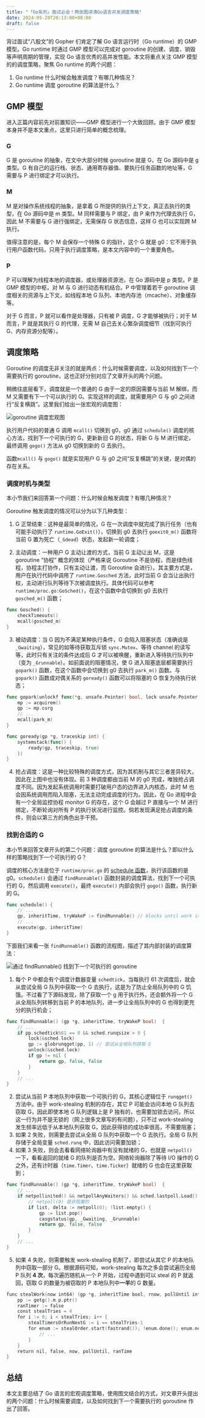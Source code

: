 ```yaml
---
title: "「Go系列」面试必会！两张图讲清Go语言并发调度策略"
date: 2024-05-20T20:13:00+08:00
draft: false
---
```


背过面试“八股文”的 Gopher 们肯定了解 Go 语言运行时（Go runtime）的 GMP 模型。Go runtime 时通过 GMP 模型可以完成对 goroutine 的创建、调度、销毁等声明周期的管理，实现 Go 语言优秀的高并发性能。本文将重点关注 GMP 模型的的调度策略，聚焦 Go runtime 的两个问题：

1. Go runtime 什么时候会触发调度？有哪几种情况？
2. Go runtime 调度 goroutine 的算法是什么？

## GMP 模型

进入正篇内容前先对前置知识——GMP 模型进行一个大致回顾。由于 GMP 模型本身并不是本文重点，这里只进行简单的概念梳理。

### G

G 是 goroutine 的抽象，在文中大部分时候 goroutine 就是 G，在 Go 源码中是 g 类型。G 有自己的运行栈、状态、通用寄存器值、要执行任务函数的地址等，G 需要与 P 进行绑定才可以执行。

### M

M 是对操作系统线程的抽象，是拿着 G 所提供的执行上下文，真正去执行的类型，在 Go 源码中是 m 类型。M 同样需要与 P 绑定，由 P 来作为代理去执行 G，因此 M 不需要与 G 进行强绑定，无需保存 G 状态信息，这样 G 也可以实现跨 M 执行。

值得注意的是，每个 M 会保存一个特殊 G 的指针，这个 G 就是 g0：它不用于执行用户函数代码，只用于执行调度策略，是本文内容中的一个重要角色。

### P

P 可以理解为线程本地的调度器，或处理器资源池，在 Go 源码中是 p 类型。P 是 GMP 模型的中枢，对 M 与 G 进行动态有机结合。P 中管理着若干 goroutine 调度相关的资源与上下文，如线程本地 G 队列、本地内存池（mcache）、对象缓存等。

对于 G 而言，P 就可以看作是处理器，只有被 P 调度，G 才能够被执行；对于 M 而言，P 就是其执行 G 的代理，无需 M 自己去关心繁杂调度细节（找到可执行 G、内存资源分配等）。

## 调度策略

Goroutine 的调度无非关注的就是两点：什么时候需要调度，以及如何找到下一个需要执行的 goroutine，这也正好分别对应了文章开头的两个问题。

稍微往底层看下，调度就是一个普通的 G 由于一定的原因需要与当前 M 解绑，而 M 又需要有下一个可以执行的 G。实现这样的调度，就需要用户 G 与 g0 之间进行“反复横跳”。这里我们给出一张宏观的调度图：

![goroutine 调度宏观图](https://files.mdnice.com/user/17908/56dfa1a3-ef13-40a8-bcc3-aa8090991f74.png)

执行用户代码的普通 G 调用 `mcall()` 切换到 g0，g0 通过 `schedule()` 调度的核心方法，找到下一个可执行的 G，更新新旧 G 的状态，将新 G 与 M 进行绑定，最终调用 `gogo()` 方法从 g0 切换到新的 G 去执行。

函数`mcall()` 与 `gogo()` 就是实现用户 G 与 g0 之间“反复横跳”的关键，是对偶的存在关系。

### 调度时机与类型

本小节我们来回答第一个问题：什么时候会触发调度？有哪几种情况？

Goroutine 触发调度的情况可以分为以下几种类型：

1. G 正常结束：这种是最简单的情况，G 在一次调度中就完成了执行任务（也有可能手动执行了 `runtime.GoExit()`），切换到 g0 去执行 `goexit0_m()` 函数将当前 G 置为死亡（`_Gdead`）状态，发起新一轮调度；

2. 主动调度：一种用户 G 主动让渡的方式，当前 G 主动让出 M，这是 goroutine “协程” 概念的体现（严格来说 Goroutine 不是协程，而是绿色线程，协程主打协作，只有主动让渡，而 Goroutine 会进行）。其主要方式是，用户在执行代码中调用了 `runtime.Gosched` 方法，此时当前 G 会当让出执行权，主动进行队列等待下次被调度执行。具体代码可以参考 `runtime/proc.go:GoSched()`，在这个函数中会切换到 g0 去执行 `gosched_m()` 函数；

```go
func Gosched() {
    checkTimeouts()
    mcall(gosched_m)
}
```

3. 被动调度：当 G 因为不满足某种执行条件，G 会陷入阻塞状态（准确说是 `_Gwaiting`），常见的如等待获取互斥锁 `sync.Mutex`、等待 channel 的读写等，此时只有关注的条件达成后 G 才可以被唤醒，重新进入等待执行队列中（变为 `_Grunnable`）。如前面说的阻塞情况，使 G 进入阻塞底层都需要执行 `gopark()` 函数，在这个函数中会切换到 g0 去执行 `park_m()` 函数。与 `gopark()` 函数成对偶关系的 `goready()` 函数可以将阻塞的 G 恢复为待执行状态；

```go
func gopark(unlockf func(*g, unsafe.Pointer) bool, lock unsafe.Pointer, reason waitReason, traceReason traceBlockReason, traceskip int) {
    mp := acquirem()
    gp := mp.curg
    // ...
    mcall(park_m)
}

func goready(gp *g, traceskip int) {
    systemstack(func() {
        ready(gp, traceskip, true)
    })
}
```

4. 抢占调度：这是一种比较特殊的调度方式，因为其机制与其它三者差异较大，因此在上图中也没有体现。前 3 种调度都由当前 M 的 g0 完成，唯独抢占调度不同。因为发起系统调用时需要打破用户态的边界进入内核态，此时 M 也会因系统调用而陷入阻塞，无法主动完成调度的行为。因此，在 Go 进程中会有一个全局监控协程 monitor G 的存在，这个 G 会越过 P 直接与一个 M 进行绑定，不断轮询对所有 P 的执行状况进行监控。倘若发现满足抢占调度的条件，则会以第三方的角色出手干预。

### 找到合适的 G

本小节来回答文章开头的第二个问题：调度 goroutine 的算法是什么？即以什么样的策略找到下一个可执行的 G？

调度的核心方法是位于 `runtime/proc.go` 的 [schedule 函数](https://cs.opensource.google/go/go/+/master:src/runtime/proc.go?q=symbol%3A%5Cbruntime.schedule%5Cb%20case%3Ayes "schedule 函数")，执行该函数的是 g0。`schedule()` 会通过 `findRunnable()` 函数封装的调度算法，找到下一个可执行的 G，然后调用 `execute()`，最终 `execute()` 内部会执行 `gogo()` 函数，执行新的 G。

```go
func schedule() {
    // ...
    gp, inheritTime, tryWakeP := findRunnable() // blocks until work is available
    // ...
    execute(gp, inheritTime)
}
```

下面我们来看一张 `findRunnable()` 函数的流程图，描述了其内部封装的调度算法：

![通过 findRunnable() 找到下一个可执行的 goroutine](https://files.mdnice.com/user/17908/7c6d86fc-9a92-4a3d-917e-93a6ed8a07e2.JPG)

1. 每个 P 中都会有个调度计数器变量 `schedtick`，当每执行 61 次调度后，就会从尝试全局 G 队列中获取一个 G 去执行，这是为了防止全局队列中的 G 饥饿。不过看了下源码发现，除了获取一个 g 用于执行外，还会额外将一个 G 从全局队列转移到当前 P 的本地队列，进一步让全局队列中的 G 也得到更充分的执行机会；

```go
func findRunnable() (gp *g, inheritTime, tryWakeP bool)  {
    // ...
    if pp.schedtick%61 == 0 && sched.runqsize > 0 {
        lock(&sched.lock)
        gp := globrunqget(pp, 1) // 尝试从全局队列获取 G
        unlock(&sched.lock)
        if gp != nil {
            return gp, false, false
        }
    }
    // ...
}
```

2. 尝试从当前 P 本地队列中获取一个可执行的 G，其核心逻辑位于 `runqget()` 方法中。由于 work-stealing 机制的存在，其它 P 可能会访问本地 G 队列去窃取 G，因此即使本地 G 队列逻辑上是 P 独有的，也需要加锁去访问，所以这一行为并不是无锁的（网上很多文章写的有问题），只不过 work-stealing 发生频率远低于从本地队列获取 G，因此获得锁的成功率很高，不需要阻塞；
3. 如果 2 失败，则需要去尝试从全局 G 队列中获取一个 G 去执行。全局 G 队列存储于全局变量 `sched.runq` 中，因此访问需要加锁；
4. 如果 3 失败，则会去看看网络轮询器中有没有就绪的 G，也就是 `netpoll()` 一下，看看返回的就绪 G 的队列是否为空。网络轮询器除了等待 I/O 操作的 G 之外，还有计时器（`time.Timer`、`time.Ticker`）就绪的 G 也会在这里获取到；

```go
func findRunnable() (gp *g, inheritTime, tryWakeP bool)  {
    // ...
    if netpollinited() && netpollAnyWaiters() && sched.lastpoll.Load() != 0 {
        // netpoll(0) 是非阻塞的
        if list, delta := netpoll(0); !list.empty() {
            gp := list.pop()
            casgstatus(gp, _Gwaiting, _Grunnable)
            return gp, false, false
        }
    }
    // ...
}
```

5. 如果 4 失败，则需要触发 work-stealing 机制了，即尝试从其它 P 的本地队列中窃取一部分 G。根据源码可知，work-stealing 每次之多会尝试遍历全局 P 队列 **4 次**，每次遍历随机从一个 P 开始，过程中遇到可以 steal 的 P 就返回，窃取 G 的数量为被窃取的 P 本地队列中**一半**的 G 数量。

```go
func stealWork(now int64) (gp *g, inheritTime bool, rnow, pollUntil int64, newWork bool) {
    pp := getg().m.p.ptr()
    ranTimer := false
    const stealTries = 4
    for i := 0; i < stealTries; i++ {
        stealTimersOrRunNextG := i == stealTries-1
        for enum := stealOrder.start(fastrand()); !enum.done(); enum.next() {
            // ...
        }
    }
    return nil, false, now, pollUntil, ranTime
}
```

## 总结

本文主要总结了 Go 语言的宏观调度策略，使用图文结合的方式，对文章开头提出的两个问题：什么时候需要调度，以及如何找到下一个需要执行的 goroutine 作出了回答。
